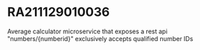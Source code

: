 # RA211129010036

 Average calculator microservice that exposes a rest api "numbers/{numberid}" exclusively accepts qualified number IDs
